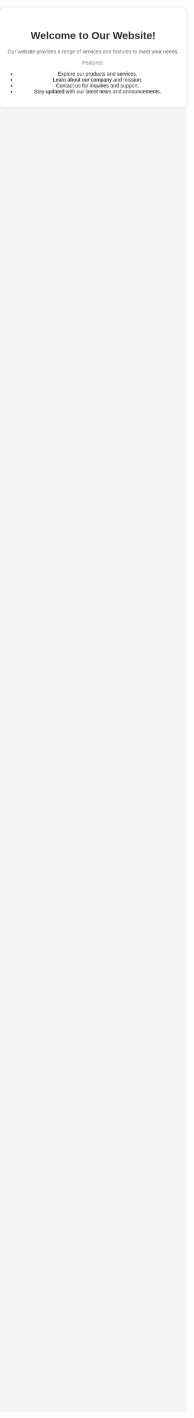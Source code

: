 <!DOCTYPE html>
<html lang="en">
<head>
    <meta charset="UTF-8">
    <meta name="viewport" content="width=device-width, initial-scale=1.0">
    <title>Welcome to Our Website!</title>
    <style>
        body {
            font-family: Arial, sans-serif;
            margin: 0;
            padding: 0;
            background-color: #f5f5f5;
            text-align: center;
        }
        .container {
            max-width: 800px;
            margin: 100px auto;
            padding: 20px;
            background-color: #fff;
            border-radius: 10px;
            box-shadow: 0 0 10px rgba(0, 0, 0, 0.1);
        }
        h1 {
            color: #333;
        }
        p {
            color: #666;
        }
        a {
            color: #007bff;
            text-decoration: none;
        }
    </style>
</head>
<body>
    <div class="container">
        <h1>Welcome to Our Website!</h1>
        <p>Our website provides a range of services and features to meet your needs.</p>
        <p>Features:</p>
        <ul>
            <li>Explore our products and services.</li>
            <li>Learn about our company and mission.</li>
            <li>Contact us for inquiries and support.</li>
            <li>Stay updated with our latest news and announcements.</li>
        </ul>
    </div>
</body>
</html>
